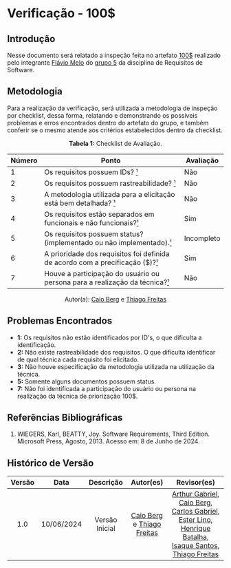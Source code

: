 # Verificação - 100$

## Introdução

Nesse documento será relatado a inspeção feita no artefato [100$](https://requisitos-de-software.github.io/2024.1-Sinesp_Cidadao/elicitacao/priorizacao/100%24/) realizado pelo integrante [Flávio Melo](https://github.com/flavioovatsug) do [grupo 5](https://github.com/Requisitos-de-Software/2024.1-Sinesp_Cidadao) da disciplina de Requisitos de Software.

## Metodologia

Para a realização da verificação, será utilizada a metodologia de inspeção por checklist, dessa forma, relatando e demonstrando os possíveis problemas e erros encontrados dentro do artefato do grupo, e também conferir se o mesmo atende aos critérios estabelecidos dentro da checklist.

<font><p style="text-align: center">**Tabela 1:** Checklist de Avaliação.</p></font>

| Número | Ponto | Avaliação |
| ------------- | ------------- | ------------- |
| 1 | Os requisitos possuem IDs? [¹](#ref1) | Não |
| 2 | Os requisitos possuem rastreabilidade?  [¹](#ref1)| Não |
| 3 | A metodologia utilizada para a elicitação está bem detalhada? [¹](#ref1)                      |    Não       |
| 4 | Os requisitos estão separados em funcionais e não funcionais?[¹](#ref1) | Sim |
| 5 | Os requisitos possuem status? (implementado ou não implementado).[¹](#ref1) | Incompleto |
| 6 | A prioridade dos requisitos foi definida de acordo com a precificação ($)?[¹](#ref1) | Sim |
| 7 | Houve a participação do usuário ou persona para a realização da técnica?[¹](#ref1) | Não | 
<div align="center">Autor(a): <a href="https://github.com/Caio-bergbjj">Caio Berg</a> e <a href="https://github.com/thiagorfreitas">Thiago Freitas</a></div>

## Problemas Encontrados

- **1:** Os requisitos não estão identificados por ID's, o que dificulta a identificação.
- **2:** Não existe rastreabilidade dos requisitos. O que dificulta identificar de qual técnica cada requisito foi elicitado.
- **3:** Não houve especificação da metodologia utilizada na utilização da técnica.
- **5:** Somente alguns documentos possuem status.
- **7:** Não foi identificada a participação do usuário ou persona na realização da técnica de priorização 100$.

## Referências Bibliográficas

<a id="ref1"></a>

1. WIEGERS, Karl, BEATTY, Joy. Software Requirements, Third Edition. Microsoft Press, Agosto, 2013. Acesso em: 8 de Junho de 2024.

## Histórico de Versão

| Versão |    Data    |                      Descrição                      |      Autor(es)      | Revisor(es)  |
| :----: | :--------: | :-------------------------------------------------: | :-----------------: | :----------: |
|  1.0   | 10/06/2024 | Versão Inicial | [Caio Berg](https://github.com/Caio-bergbjj) e [Thiago Freitas](https://github.com/thiagorfreitas) |  [Arthur Gabriel](ArthurGabrieel), [Caio Berg](https://github.com/Caio-bergbjj), [Carlos Gabriel](https://github.com/TheCarlosRamos), [Ester Lino](https://github.com/esteerlino), [Henrique Batalha](https://github.com/HeBatalha), [Isaque Santos](https://github.com/IsaqueSH), [Thiago Freitas](https://github.com/thiagorfreitas) |